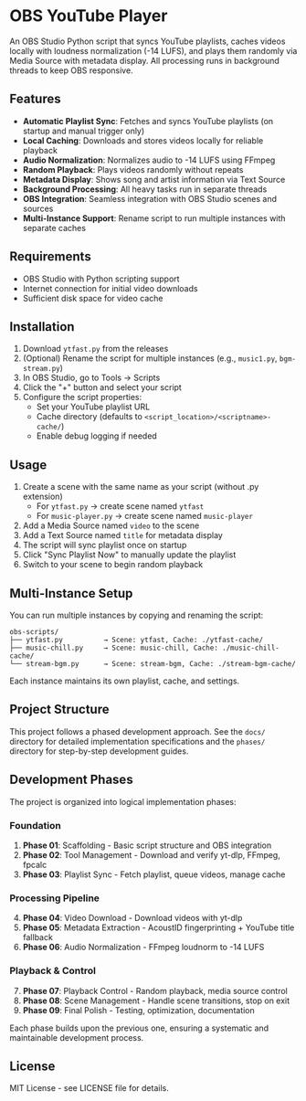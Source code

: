 # OBS YouTube Player

An OBS Studio Python script that syncs YouTube playlists, caches videos locally with loudness normalization (-14 LUFS), and plays them randomly via Media Source with metadata display. All processing runs in background threads to keep OBS responsive.

## Features

- **Automatic Playlist Sync**: Fetches and syncs YouTube playlists (on startup and manual trigger only)
- **Local Caching**: Downloads and stores videos locally for reliable playback
- **Audio Normalization**: Normalizes audio to -14 LUFS using FFmpeg
- **Random Playback**: Plays videos randomly without repeats
- **Metadata Display**: Shows song and artist information via Text Source
- **Background Processing**: All heavy tasks run in separate threads
- **OBS Integration**: Seamless integration with OBS Studio scenes and sources
- **Multi-Instance Support**: Rename script to run multiple instances with separate caches

## Requirements

- OBS Studio with Python scripting support
- Internet connection for initial video downloads
- Sufficient disk space for video cache

## Installation

1. Download `ytfast.py` from the releases
2. (Optional) Rename the script for multiple instances (e.g., `music1.py`, `bgm-stream.py`)
3. In OBS Studio, go to Tools → Scripts
4. Click the "+" button and select your script
5. Configure the script properties:
   - Set your YouTube playlist URL
   - Cache directory (defaults to `<script_location>/<scriptname>-cache/`)
   - Enable debug logging if needed

## Usage

1. Create a scene with the same name as your script (without .py extension)
   - For `ytfast.py` → create scene named `ytfast`
   - For `music-player.py` → create scene named `music-player`
2. Add a Media Source named `video` to the scene
3. Add a Text Source named `title` for metadata display
4. The script will sync playlist once on startup
5. Click "Sync Playlist Now" to manually update the playlist
6. Switch to your scene to begin random playback

## Multi-Instance Setup

You can run multiple instances by copying and renaming the script:

```
obs-scripts/
├── ytfast.py          → Scene: ytfast, Cache: ./ytfast-cache/
├── music-chill.py     → Scene: music-chill, Cache: ./music-chill-cache/
└── stream-bgm.py      → Scene: stream-bgm, Cache: ./stream-bgm-cache/
```

Each instance maintains its own playlist, cache, and settings.

## Project Structure

This project follows a phased development approach. See the `docs/` directory for detailed implementation specifications and the `phases/` directory for step-by-step development guides.

## Development Phases

The project is organized into logical implementation phases:

### Foundation
1. **Phase 01**: Scaffolding - Basic script structure and OBS integration
2. **Phase 02**: Tool Management - Download and verify yt-dlp, FFmpeg, fpcalc
3. **Phase 03**: Playlist Sync - Fetch playlist, queue videos, manage cache

### Processing Pipeline
4. **Phase 04**: Video Download - Download videos with yt-dlp
5. **Phase 05**: Metadata Extraction - AcoustID fingerprinting + YouTube title fallback
6. **Phase 06**: Audio Normalization - FFmpeg loudnorm to -14 LUFS

### Playback & Control
7. **Phase 07**: Playback Control - Random playback, media source control
8. **Phase 08**: Scene Management - Handle scene transitions, stop on exit
9. **Phase 09**: Final Polish - Testing, optimization, documentation

Each phase builds upon the previous one, ensuring a systematic and maintainable development process.

## License

MIT License - see LICENSE file for details.